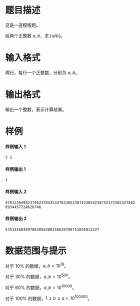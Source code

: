 
# 题目描述

这是一道模板题。

给两个正整数 $a, b$，求 $\lfloor a/b \rfloor$。

# 输入格式

两行，每行一个正整数，分别为 $a, b$。

# 输出格式

输出一个整数，表示计算结果。

# 样例

#### 样例输入 1

```plain
3 2
```

#### 样例输出 1

```plain
1
```

#### 样例输入 2

```plain
4781236498237462378425347823652387423654238752372365327862
8934457724628746
```

#### 样例输出 2

```plain
535145684897864056380256636788751856911227
```

# 数据范围与提示

对于 $10\%$ 的数据，$a, b < 10^{18}$。

对于 $30\%$ 的数据，$a, b < 10^{500}$。

对于 $60\%$ 的数据，$a, b < 10^{10000}$。

对于 $100\%$ 的数据，$1\le b\le a < 10^{100000}$。


